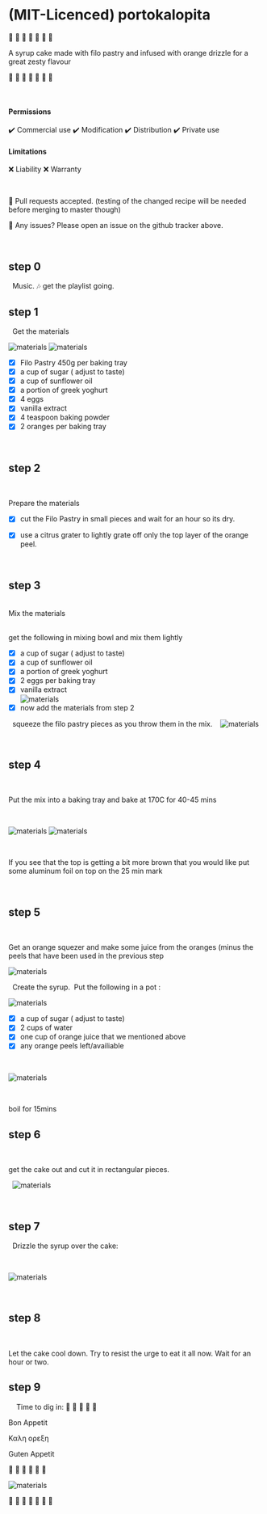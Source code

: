 # (MIT-Licenced) portokalopita 

 :tangerine: :cake: :tangerine: :cake: :tangerine: :cake: :tangerine: 
 
A syrup cake made with filo pastry and infused with orange drizzle for a great zesty flavour 

:tangerine: :cake: :tangerine: :cake: :tangerine: :cake: :tangerine:  

&nbsp; &nbsp; 

#### Permissions

:heavy_check_mark: Commercial use
:heavy_check_mark: Modification
:heavy_check_mark: Distribution
:heavy_check_mark: Private use
&nbsp; &nbsp; 
#### Limitations

:x: Liability
:x: Warranty &nbsp; 
 
 &nbsp;&nbsp;
 
 :honey_pot: Pull requests accepted. (testing of the changed recipe will be needed before merging to master though)

 :custard: Any issues? Please open an issue on the github tracker above.

&nbsp;&nbsp;

 
 
## step 0 

&nbsp; 
Music. :notes:  get the playlist going.&nbsp;
 &nbsp; 
 
## step 1
&nbsp; 
Get the materials &nbsp; 
&nbsp; 

![materials](https://github.com/mamonu/portokalopita/raw/master/pics/DSC_0117.JPG)
![materials](https://github.com/mamonu/portokalopita/raw/master/pics/DSC_0118.JPG)

- [x] Filo Pastry 450g per baking tray
- [x] a cup of sugar ( adjust to taste)
- [x] a cup of sunflower oil
- [x] a portion of greek yoghurt
- [x] 4 eggs
- [x] vanilla extract
- [x] 4 teaspoon baking powder 
- [x] 2 oranges per baking tray

&nbsp; 

## step 2

&nbsp; 

Prepare the materials

  - [x] cut the Filo Pastry in small pieces and wait for an hour so its dry.

  - [x] use a citrus grater to lightly grate off only the top layer of the orange peel.    

&nbsp; 
## step 3
 
&nbsp; &nbsp;  
Mix the materials

&nbsp;&nbsp;  
get the following in mixing bowl and mix them lightly 
&nbsp;&nbsp;  
- [x] a cup of sugar ( adjust to taste)
- [x] a cup of sunflower oil
- [x] a portion of greek yoghurt
- [x] 2 eggs per baking tray
- [x] vanilla extract
&nbsp;&nbsp;  
 ![materials](https://github.com/mamonu/portokalopita/raw/master/pics/DSC_0119.JPG)
&nbsp; 
- [x] now add the materials from step 2

&nbsp; 
squeeze the filo pastry pieces as you throw them in the mix.&nbsp;
&nbsp; 
![materials](https://github.com/mamonu/portokalopita/raw/master/pics/DSC_0120.JPG)
    
&nbsp;&nbsp;  


## step 4
 
 &nbsp;
 
Put the mix into a baking tray and bake at 170C for 40-45 mins&nbsp;

&nbsp;
 
   ![materials](https://github.com/mamonu/portokalopita/raw/master/pics/DSC_0121.JPG)
   ![materials](https://github.com/mamonu/portokalopita/raw/master/pics/DSC_0122.JPG) 
   
   
   &nbsp;
   
If you see that the top is getting a bit more brown that you would like put some 
aluminum foil on top on the 25 min mark
 
&nbsp;


## step 5
 
 &nbsp; 
 
 Get an orange squezer and make some juice from the oranges (minus the peels that have been used in the previous step
 &nbsp; 

![materials](https://github.com/mamonu/portokalopita/raw/master/pics/DSC_0124.JPG) 

 &nbsp; 
Create the syrup.&nbsp;
Put the following in a pot :
&nbsp;


![materials](https://github.com/mamonu/portokalopita/raw/master/pics/DSC_0123.JPG)
 &nbsp; 
- [x] a cup of sugar ( adjust to taste)
- [x] 2 cups of water
- [x] one cup of orange juice that we mentioned above
- [x] any orange peels left/availiable

&nbsp;

 ![materials](https://github.com/mamonu/portokalopita/raw/master/pics/DSC_0125.JPG)
 
 &nbsp;
 
 boil for 15mins &nbsp; 
 
 
  
## step 6
&nbsp;


get the cake out and cut it in rectangular pieces.

&nbsp; 
 ![materials](https://github.com/mamonu/portokalopita/raw/master/pics/DSC_0126.JPG)
 
 
 
 &nbsp; 
 
  
## step 7

&nbsp; 
Drizzle the syrup over the cake:

 &nbsp; 
 
 
 ![materials](https://github.com/mamonu/portokalopita/raw/master/pics/DSC_0127.JPG)

&nbsp; &nbsp; 

 ## step 8
 &nbsp; &nbsp; 

Let the cake cool down. Try to resist the urge to eat it all now. 
Wait for an hour or two.
&nbsp; &nbsp; 



 ## step 9
 
 &nbsp; &nbsp; 
 Time to dig in:
 :cake: :cake: :cake: :cake: :cake:



Bon Appetit

Καλη ορεξη

Guten Appetit


  :cake: :cake: :cake: :cake: :cake: :cake:
 
 ![materials](https://github.com/mamonu/portokalopita/raw/master/pics/DSC_0128.JPG)
 
 
 :tangerine: :cake: :tangerine: :cake: :tangerine: :cake: :tangerine:






